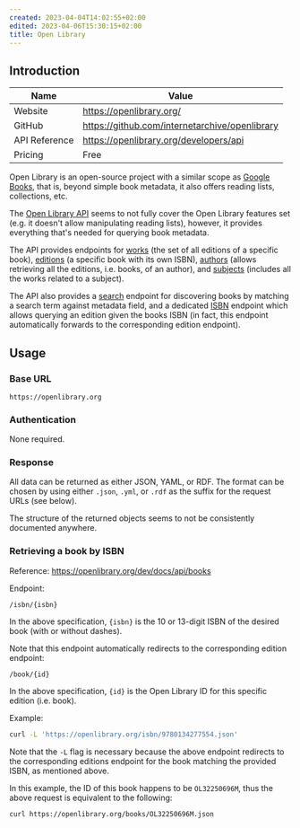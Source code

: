 ```yaml
---
created: 2023-04-04T14:02:55+02:00
edited: 2023-04-06T15:30:15+02:00
title: Open Library
---
```


## Introduction

| Name          | Value                                          |
| ------------- | ---------------------------------------------- |
| Website       | https://openlibrary.org/                       |
| GitHub        | https://github.com/internetarchive/openlibrary |
| API Reference | https://openlibrary.org/developers/api         |
| Pricing       | Free                                           |

Open Library is an open-source project with a similar scope as [Google Books](http://books.google.com/), that is, beyond simple book metadata, it also offers reading lists, collections, etc.

The [Open Library API](https://openlibrary.org/developers/api) seems to not fully cover the Open Library features set (e.g. it doesn't allow manipulating reading lists), however, it provides everything that's needed for querying book metadata.

The API provides endpoints for [works](https://openlibrary.org/dev/docs/api/books) (the set of all editions of a specific book), [editions](https://openlibrary.org/dev/docs/api/books) (a specific book with its own ISBN), [authors](https://openlibrary.org/dev/docs/api/authors) (allows retrieving all the editions, i.e. books, of an author), and [subjects](https://openlibrary.org/dev/docs/api/subjects) (includes all the works related to a subject).

The API also provides a [search](https://openlibrary.org/dev/docs/api/search) endpoint for discovering books by matching a search term against metadata field, and a dedicated [ISBN](https://openlibrary.org/dev/docs/api/books) endpoint which allows querying an edition given the books ISBN (in fact, this endpoint automatically forwards to the corresponding edition endpoint).

## Usage

### Base URL

```
https://openlibrary.org
```

### Authentication

None required.

### Response

All data can be returned as either JSON, YAML, or RDF. The format can be chosen by using either `.json`, `.yml`, or `.rdf` as the suffix for the request URLs (see below).

The structure of the returned objects seems to not be consistently documented anywhere.

### Retrieving a book by ISBN

Reference: https://openlibrary.org/dev/docs/api/books

Endpoint:

```
/isbn/{isbn}
```

In the above specification, `{isbn}` is the 10 or 13-digit ISBN of the desired book (with or without dashes).

Note that this endpoint automatically redirects to the corresponding edition endpoint:

```
/book/{id}
```

In the above specification, `{id}` is the Open Library ID for this specific edition (i.e. book).

Example:

```bash
curl -L 'https://openlibrary.org/isbn/9780134277554.json'
```

Note that the `-L` flag is necessary because the above endpoint redirects to the corresponding editions endpoint for the book matching the provided ISBN, as mentioned above.

In this example, the ID of this book happens to be `OL32250696M`, thus the above request is equivalent to the following:

```bash
curl https://openlibrary.org/books/OL32250696M.json
```
